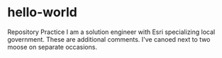 # hello-world
Repository Practice
I am a solution engineer with Esri specializing local government. These are additional comments.  I've canoed next to two moose on separate occasions. 
